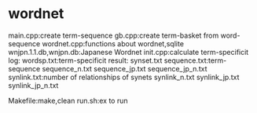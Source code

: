 # wordnet
main.cpp:create term-sequence
gb.cpp:create term-basket from word-sequence
wordnet.cpp:functions about wordnet,sqlite
wnjpn.1.1.db,wnjpn.db:Japanese Wordnet
init.cpp:calculate term-specificit
log:
	wordsp.txt:term-specificit
result:
	synset.txt
	sequence.txt:term-sequence
	sequence_n.txt
	sequence_jp.txt
	sequence_jp_n.txt
	synlink.txt:number of relationships of synets
	synlink_n.txt
	synlink_jp.txt
	synlink_jp_n.txt
	
Makefile:make,clean
run.sh:ex to run

